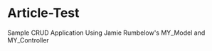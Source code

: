 Article-Test
============

Sample CRUD Application Using Jamie Rumbelow's MY_Model and MY_Controller

